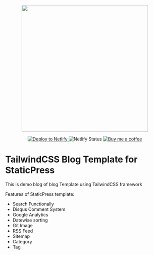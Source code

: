 <p align="center">
  <a href="https://staticpress.io">
    <img src="https://staticpress.io/assets/images/logo-large.png" width="400" />
  </a>
</p>

<p align="center">

  <a href="https://app.netlify.com/start/deploy?repository=https://github.com/sanampatel/staticpress-bootstrap4-blog">
    <img src="https://www.netlify.com/img/deploy/button.svg" alt="Deploy to Netlify" />
  </a> 

  <img src="https://api.netlify.com/api/v1/badges/238a3d56-e173-48a4-9758-d94a96b1913e/deploy-status" alt="Netlify Status" />

  <a href="https://www.buymeacoffee.com/sanam">
    <img src="https://bmc-cdn.nyc3.digitaloceanspaces.com/BMC-button-images/custom_images/orange_img.png" alt="Buy me a coffee" />
  </a>

</p>
 
# TailwindCSS Blog Template for StaticPress

This is demo blog of blog Template using TailwindCSS framework

Features of StaticPress template: 
  - Search Functionally
  - Disqus Comment System
  - Google Analytics
  - Datewise sorting
  - Git Image
  - RSS Feed
  - Sitemap
  - Category
  - Tag